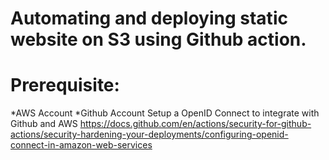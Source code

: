 
# Automating and deploying static website on S3 using Github action.

# Prerequisite:
*AWS Account
*Github Account
Setup a OpenID Connect to integrate with Github and AWS
 https://docs.github.com/en/actions/security-for-github-actions/security-hardening-your-deployments/configuring-openid-connect-in-amazon-web-services

